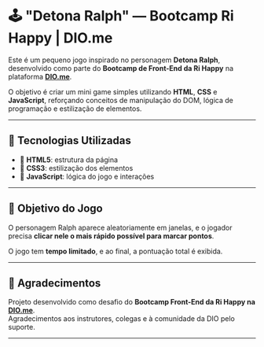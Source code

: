 # 🕹️ "Detona Ralph" — Bootcamp Ri Happy | DIO.me

Este é um pequeno jogo inspirado no personagem **Detona Ralph**, desenvolvido como parte do **Bootcamp de Front-End da Ri Happy** na plataforma **[DIO.me](https://www.dio.me/)**.

O objetivo é criar um mini game simples utilizando **HTML**, **CSS** e **JavaScript**, reforçando conceitos de manipulação do DOM, lógica de programação e estilização de elementos.

---

## 🔧 Tecnologias Utilizadas

- 🎨 **HTML5**: estrutura da página
- 💅 **CSS3**: estilização dos elementos
- 🧠 **JavaScript**: lógica do jogo e interações

---

## 🎯 Objetivo do Jogo

O personagem Ralph aparece aleatoriamente em janelas, e o jogador precisa **clicar nele o mais rápido possível para marcar pontos**.

O jogo tem **tempo limitado**, e ao final, a pontuação total é exibida.

---

## 🙌 Agradecimentos

Projeto desenvolvido como desafio do **Bootcamp Front-End da Ri Happy na [DIO.me](https://www.dio.me/)**.  
Agradecimentos aos instrutores, colegas e à comunidade da DIO pelo suporte.

---
